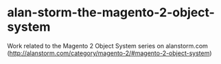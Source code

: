 # alan-storm-the-magento-2-object-system
Work related to the Magento 2 Object System series on alanstorm.com (http://alanstorm.com/category/magento-2/#magento-2-object-system)
